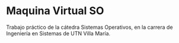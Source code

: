 # Maquina Virtual SO
 Trabajo práctico de la cátedra Sistemas Operativos, en la carrera de Ingeniería en Sistemas de UTN Villa María.
